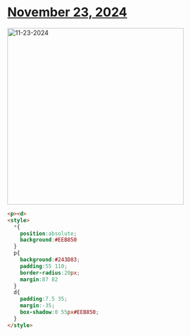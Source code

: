# [November 23, 2024](https://cssbattle.dev/play/geGOt4quVsvk0SoIniNT)

<img src="https://firebasestorage.googleapis.com/v0/b/cssbattleapp.appspot.com/o/user%2Fe6YbeBahWNPT7VpE2rE2p85byxa2%2Ftargets%2Ftarget_cOdkUW5@2x.png?alt=media" width="400" alt="11-23-2024" />

```html
<p><d>
<style>
  *{
    position:absolute;
    background:#EEB850
  }
  p{
    background:#243D83;
    padding:55 110;
    border-radius:20px;
    margin:87 82
  }
  d{
    padding:7.5 35;
    margin:-35;
    box-shadow:0 55px#EEB850;
  }
</style>
```
